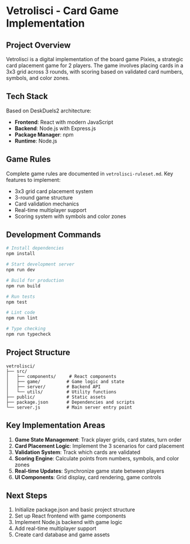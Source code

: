 # Vetrolisci - Card Game Implementation

## Project Overview
Vetrolisci is a digital implementation of the board game Pixies, a strategic card placement game for 2 players. The game involves placing cards in a 3x3 grid across 3 rounds, with scoring based on validated card numbers, symbols, and color zones.

## Tech Stack
Based on DeskDuels2 architecture:
- **Frontend**: React with modern JavaScript
- **Backend**: Node.js with Express.js
- **Package Manager**: npm
- **Runtime**: Node.js

## Game Rules
Complete game rules are documented in `vetrolisci-ruleset.md`. Key features to implement:
- 3x3 grid card placement system
- 3-round game structure
- Card validation mechanics
- Real-time multiplayer support
- Scoring system with symbols and color zones

## Development Commands
```bash
# Install dependencies
npm install

# Start development server
npm run dev

# Build for production
npm run build

# Run tests
npm test

# Lint code
npm run lint

# Type checking
npm run typecheck
```

## Project Structure
```
vetrolisci/
├── src/
│   ├── components/     # React components
│   ├── game/          # Game logic and state
│   ├── server/        # Backend API
│   └── utils/         # Utility functions
├── public/            # Static assets
├── package.json       # Dependencies and scripts
└── server.js          # Main server entry point
```

## Key Implementation Areas
1. **Game State Management**: Track player grids, card states, turn order
2. **Card Placement Logic**: Implement the 3 scenarios for card placement
3. **Validation System**: Track which cards are validated
4. **Scoring Engine**: Calculate points from numbers, symbols, and color zones
5. **Real-time Updates**: Synchronize game state between players
6. **UI Components**: Grid display, card rendering, game controls

## Next Steps
1. Initialize package.json and basic project structure
2. Set up React frontend with game components
3. Implement Node.js backend with game logic
4. Add real-time multiplayer support
5. Create card database and game assets